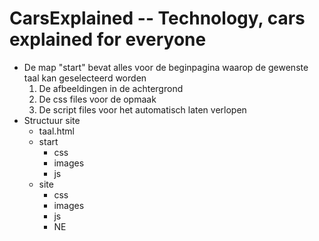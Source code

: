 # CarsExplained -- Technology, cars explained for everyone

- De map "start" bevat alles voor de beginpagina waarop de gewenste taal kan geselecteerd worden
	1. De afbeeldingen in de achtergrond
	2. De css files voor de opmaak
	3. De script files voor het automatisch laten verlopen
- Structuur site
	- taal.html
	- start
		- css
		- images
		- js
	- site
		- css
		- images
		- js
		- NE
	
